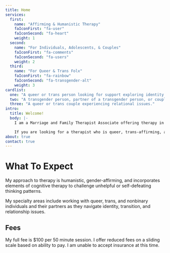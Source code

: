 ```yaml
---
title: Home
services:
  first:
    name: "Affirming & Humanistic Therapy"
    faIconFirst: "fa-user"
    faIconSecond: "fa-heart"
    weight: 1
  second:
    name: "For Individuals, Adolescents, & Couples"
    faIconFirst: "fa-comments"
    faIconSecond: "fa-users"
    weight: 2
  third:
    name: "For Queer & Trans Folx"
    faIconFirst: "fa-rainbow"
    faIconSecond: "fa-transgender-alt"
    weight: 3
cardlist:
  one: "A queer or trans person looking for support exploring identity or processing stress, trauma, or life changes."
  two: "A transgender person, partner of a transgender person, or couple navigating the transition process."
  three: "A queer or trans couple experiencing relational issues."
intro:
  title: Welcome!
  body: |- 
    I am a Marriage and Family Therapist Associate offering therapy in the greater Long Beach area.

    If you are looking for a therapist who is queer, trans-affirming, and sex worker-allied, feel welcome to <a href="#contact" class="anchor">contact me</a> for a free consultation and we can begin the path of healing together. 
about: true 
contact: true
---
```

# What To Expect 

My approach to therapy is humanistic, gender-affirming, and incorporates elements of cognitive therapy to challenge unhelpful or self-defeating thinking patterns.

My specialty areas include working with queer, trans, and nonbinary individuals and their partners as they navigate identity, transition, and relationship issues. 

## Fees

My full fee is $100 per 50 minute session. I offer reduced fees on a sliding scale based on ability to pay. I am unable to accept insurance at this time.